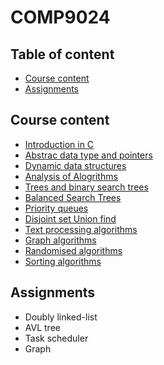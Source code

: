 # COMP9024

## Table of content
  - [Course content](#course-content)
  - [Assignments](#assignments)

## Course content
  
  - [Introduction in C](#introduction-in-c)
  - [Abstrac data type and pointers](#abstract-data-type-and-pointers)
  - [Dynamic data structures](#dynamic-data-structures)
  - [Analysis of Alogrithms](#analysis-of-algorithms)
  - [Trees and binary search trees](#trees-and-binary-search-trees)
  - [Balanced Search Trees](#balanced-search-trees)
  - [Priority queues](#priority-queues)
  - [Disjoint set Union find](#disjoint-set-union-find)
  - [Text processing algorithms](#text-processing-algorithms)
  - [Graph algorithms](#graph-algorithms)
  - [Randomised algorithms](#randomised-algorithms)
  - [Sorting algorithms](#sorting-algorithms)
 
## Assignments
  - Doubly linked-list
  - AVL tree
  - Task scheduler
  - Graph

